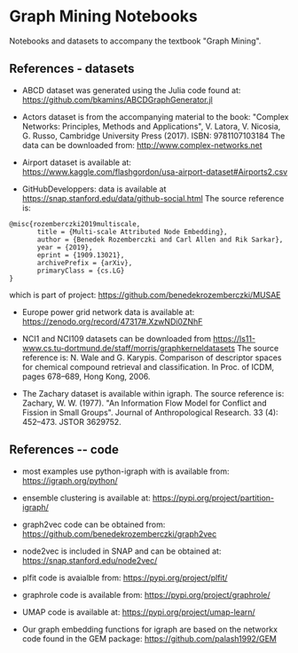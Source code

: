 # Graph Mining Notebooks

Notebooks and datasets to accompany the textbook "Graph Mining".

## References - datasets

* ABCD dataset was generated using the Julia code found at: https://github.com/bkamins/ABCDGraphGenerator.jl

* Actors dataset is from the accompanying material to the book: "Complex Networks: Principles, Methods and Applications", V. Latora, V. Nicosia, G. Russo, Cambridge University Press (2017). ISBN: 9781107103184 The data can be downloaded from: http://www.complex-networks.net

* Airport dataset is available at: https://www.kaggle.com/flashgordon/usa-airport-dataset#Airports2.csv

* GitHubDeveloppers: data is available at https://snap.stanford.edu/data/github-social.html
The source reference is:
```
@misc{rozemberczki2019multiscale,    
       title = {Multi-scale Attributed Node Embedding},   
       author = {Benedek Rozemberczki and Carl Allen and Rik Sarkar},   
       year = {2019},   
       eprint = {1909.13021},  
       archivePrefix = {arXiv},  
       primaryClass = {cs.LG}   
}
```
which is part of project: https://github.com/benedekrozemberczki/MUSAE

* Europe power grid network data is available at: https://zenodo.org/record/47317#.XzwNDi0ZNhF

* NCI1 and NCI109 datasets can be downloaded from https://ls11-www.cs.tu-dortmund.de/staff/morris/graphkerneldatasets
The source reference is: N. Wale and G. Karypis. Comparison of descriptor spaces for chemical compound retrieval and 
classification. In Proc. of ICDM, pages 678–689, Hong Kong, 2006.

* The Zachary dataset is available within igraph. The source reference is: Zachary, W. W. (1977). "An Information Flow Model for Conflict and Fission in Small Groups". Journal of Anthropological Research. 33 (4): 452–473. JSTOR 3629752.

## References -- code

* most examples use python-igraph with is available from: https://igraph.org/python/

* ensemble clustering is available at: https://pypi.org/project/partition-igraph/

* graph2vec code can be obtained from: https://github.com/benedekrozemberczki/graph2vec

* node2vec is included in SNAP and can be obtained at: https://snap.stanford.edu/node2vec/

* plfit code is avaialble from: https://pypi.org/project/plfit/

* graphrole code is available from: https://pypi.org/project/graphrole/

* UMAP code is available at: https://pypi.org/project/umap-learn/

* Our graph embedding functions for igraph are based on the networkx code found in the GEM package: https://github.com/palash1992/GEM

